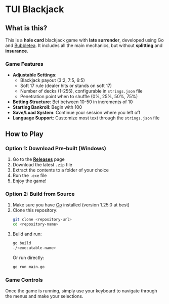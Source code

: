 # TUI Blackjack

## What is this?

This is a **hole card** blackjack game with **late surrender**, developed using Go and [Bubbletea](https://github.com/charmbracelet/bubbletea). It includes all the main mechanics, but without **splitting** and **insurance**.

### Game Features

- **Adjustable Settings**:
  - Blackjack payout (3:2, 7:5, 6:5)
  - Soft 17 rule (dealer hits or stands on soft 17)
  - Number of decks (1-255), configurable in `strings.json` file
  - Penetration point when to shuffle (0%, 25%, 50%, 75%)
- **Betting Structure**: Bet between 10-50 in increments of 10
- **Starting Bankroll**: Begin with 100
- **Save/Load System**: Continue your session where you left off
- **Language Support**: Customize most text through the `strings.json` file

## How to Play

### Option 1: Download Pre-built (Windows)
1. Go to the **[Releases](../../releases)** page
2. Download the latest `.zip` file
3. Extract the contents to a folder of your choice
4. Run the `.exe` file
5. Enjoy the game!

### Option 2: Build from Source
1. Make sure you have [Go](https://golang.org/dl/) installed (version 1.25.0 at best)
2. Clone this repository:
   ```bash
   git clone <repository-url>
   cd <repository-name>
   ```
3. Build and run:
   ```bash
   go build
   ./<executable-name>
   ```
   Or run directly:
   ```bash
   go run main.go
   ```

### Game Controls
Once the game is running, simply use your keyboard to navigate through the menus and make your selections.
